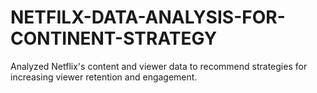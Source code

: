 # NETFILX-DATA-ANALYSIS-FOR-CONTINENT-STRATEGY
Analyzed Netflix's content and viewer data to recommend strategies for increasing viewer retention and engagement.
